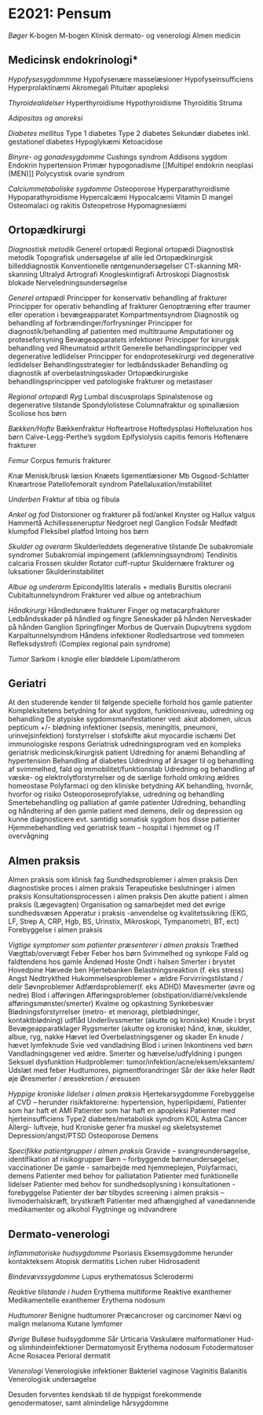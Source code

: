 # E2021: Pensum
*Bøger*
K-bogen
M-bogen
Klinisk dermato- og venerologi
Almen medicin

## Medicinsk endokrinologi*
*Hypofysesygdommme*
Hypofysenære masselæsioner
Hypofyseinsufficiens
Hyperprolaktinæmi
Akromegali
Pituitær apopleksi

*Thyroidealidelser*
Hyperthyroidisme
Hypothyroidisme
Thyroiditis
Struma

*Adipositas og anoreksi*

*Diabetes mellitus*
Type 1 diabetes
Type 2 diabetes
Sekundær diabetes inkl. gestationel diabetes
Hypoglykæmi
Ketoacidose

*Binyre- og gonadesygdomme*
Cushings syndrom
Addisons sygdom
Endokrin hypertension
Primær hypogonadisme
[[Multipel endokrin neoplasi (MEN)]]
Polycystisk ovarie syndrom

*Calciummetaboliske sygdomme*
Osteoporose
Hyperparathyroidisme
Hypoparathyroidisme
Hypercalcæmi
Hypocalcæmi
Vitamin D mangel
Osteomalaci og rakitis
Osteopetrose
Hypomagnesiæmi

## Ortopædkirurgi
*Diagnostisk metodik*
Generel ortopædi
Regional ortopædi
Diagnostisk metodik
Topografisk undersøgelse af alle led Ortopædkirurgisk billeddiagnostik
Konventionelle røntgenundersøgelser
CT-skanning
MR-skanning
Ultralyd
Artrografi
Knogleskintigrafi
Artroskopi
Diagnostisk blokade
Nerveledningsundersøgelse

*Generel ortopædi*
Principper for konservativ behandling af frakturer
Principper for operativ behandling af frakturer
Genoptræning efter traumer eller operation i bevægeapparatet
Kompartmentsyndrom
Diagnostik og behandling af forbrændinger/forfrysninger
Principper for diagnostik/behandling af patienten med multitraume
Amputationer og proteseforsyning
Bevægeapparatets infektioner
Principper for kirurgisk behandling ved Rheumatoid arthrit
Generelle behandlingsprincipper ved degenerative ledlidelser
Principper for endoprotesekirurgi ved degenerative ledlidelser
Behandlingsstrategier for ledbåndsskader
Behandling og diagnostik af overbelastningsskader
Ortopædkirurgiske behandlingsprincipper ved patologiske frakturer og metastaser

*Regional ortopædi*
*Ryg*
Lumbal discusprolaps
Spinalstenose og degenerative tilstande
Spondylolistese
Columnafraktur og spinallæsion
Scoliose hos børn

*Bækken/Hofte*
Bækkenfraktur
Hofteartrose
Hoftedysplasi
Hofteluxation hos børn
Calve-Legg-Perthe’s sygdom
Epifysiolysis capitis femoris
Hoftenære frakturer

*Femur*
Corpus femuris frakturer

*Knæ*
Menisk/brusk læsion
Knæets ligementlæsioner
Mb Osgood-Schlatter
Knæartrose
Patellofemoralt syndrom
Patellaluxation/instabilitet

*Underben*
Fraktur af tibia og fibula

*Ankel og fod*
Distorsioner og frakturer på fod/ankel
Knyster og Hallux valgus
Hammertå
Achillesseneruptur
Nedgroet negl
Ganglion
Fodsår
Medfødt klumpfod
Fleksibel platfod
Intoing hos børn 

*Skulder og overarm*
Skulderleddets degenerative tilstande 
De subakromiale syndromer
Subakromial impingement (afklemningssyndrom) 
Tendinitis calcaria
Frossen skulder
Rotator cuff-ruptur
Skuldernære frakturer og luksationer 
Skulderinstabilitet

*Albue og underarm*
Epicondylitis lateralis + medialis
Bursitis olecranii
Cubitaltunnelsyndrom
Frakturer ved albue og antebrachium

*Håndkirurgi*
Håndledsnære frakturer
Finger og metacarpfrakturer
Ledbåndsskader på håndled og fingre
Seneskader på hånden
Nerveskader på hånden
Ganglion
Springfinger
Morbus de Quervain
Dupuytrens sygdom
Karpaltunnelsyndrom
Håndens infektioner
Rodledsartrose ved tommelen
Refleksdystrofi (Complex regional pain syndrome)

*Tumor*
Sarkom i knogle eller bløddele
Lipom/atherom

## Geriatri
At den studerende kender til følgende specielle forhold hos gamle patienter
Kompleksitetens betydning for akut sygdom, funktionsniveau, udredning og behandling
De atypiske sygdomsmanifestationer ved:
akut abdomen, ulcus pepticum +/- blødning
infektioner (sepsis, meningitis, pneumoni, urinvejsinfektion) 
forstyrrelser i stofskifte
akut myocardie ischæmi
Det immunologiske respons
Geriatrisk udredningsprogram ved en kompleks geriatrisk medicinsk/kirurgisk patient
Udredning for anæmi
Behandling af hypertension
Behandling af diabetes
Udredning af årsager til og behandling af svimmelhed, fald og immobilitet/funktionstab
Udredning og behandling af væske- og elektrolytforstyrrelser og de særlige forhold
omkring ældres homeostase
Polyfarmaci og den kliniske betydning
AK behandling, hvornår, hvorfor og risiko
Osteoporoseprofylakse, udredning og behandling
Smertebehandling og palliation af gamle patienter
Udredning, behandling og håndtering af den gamle patient med demens, delir og depression og kunne diagnosticere evt. samtidig somatisk sygdom hos disse patienter
Hjemmebehandling ved geriatrisk team – hospital i hjemmet og IT overvågning

## Almen praksis
Almen praksis som klinisk fag
Sundhedsproblemer i almen praksis
Den diagnostiske proces i almen praksis
Terapeutiske beslutninger i almen praksis
Konsultationsprocessen i almen praksis
Den akutte patient i almen praksis (Lægevagten)
Organisation og samarbejdet med det øvrige sundhedsvæsen
Apperatur i praksis -anvendelse og kvalitetssikring (EKG, LF, Strep A, CRP, Hgb, BS,
Urinstix, Mikroskopi, Tympanometri, BT, ect)
Forebyggelse i almen praksis

*Vigtige symptomer som patienter præsenterer i almen praksis*
Træthed
Vægttab/overvægt 
Feber
Feber hos børn
Svimmelhed og synkope
Fald og faldtendens hos gamle
Åndenød
Hoste
Ondt i halsen
Smerter i brystet
Hovedpine
Hævede ben
Hjertebanken
Belastningsreaktion (f. eks stress)
Angst
Nedtrykthed
Hukommelsesproblemer + ældre
Forvirringstilstand / delir
Søvnproblemer
Adfærdsproblemer(f. eks ADHD)
Mavesmerter (øvre og nedre)
Blod i afføringen
Afføringsproblemer (obstipation/diarré/vekslende afføringsmønster/smerter) 
Kvalme og opkastning
Synkebesvær
Blødningsforstyrrelser (metro- et menoragi, pletblødninger, kontaktblødning) 
udflåd
Underlivssmerter (akutte og kroniske) 
Knude i bryst
Bevægeapparatklager
Rygsmerter (akutte og kroniske)
hånd, knæ, skulder, albue, ryg, nakke 
Hævet led
Overbelastningsgener og skader
En knude / hævet lymfeknude
Svie ved vandladning
Blod i urinen
Inkontinens ved børn
Vandladningsgener ved ældre.
Smerter og hævelse/udfyldning i pungen 
Seksuel dysfunktion
Hudproblemer: tumor/infektion/acne/eksem/eksantem/ 
Udslæt med feber
Hudtumores, pigmentforandringer
Sår der ikke heler
Rødt øje
Øresmerter / øresekretion / øresusen

*Hyppige kroniske lidelser i almen praksis* 
Hjertekarsygdomme
Forebyggelse af CVD – herunder risikfaktorerne: hypertension,
hyperlipidæmi,
Patienter som har haft et AMI
Patienter som har haft en apopleksi
Patienter med hjerteinsufficiens
Type2 diabetes/metabolisk syndrom 
 KOL
Astma
Cancer
Allergi- luftveje, hud
Kroniske gener fra muskel og skeletsystemet 
Depression/angst/PTSD
Osteoporose
Demens

*Specifikke patientgrupper i almen praksis*
Gravide – svangreundersøgelse, identifikation af risikogrupper
Børn – forbyggende børneundersøgelser, vaccinationer
De gamle - samarbejde med hjemmeplejen, Polyfarmaci, demens
Patienter med behov for palliatation
Patienter med funktionelle lidelser
Patienter med behov for sundhedsoplysning i konsultationen - forebyggelse
Patienter der bør tilbydes screening i almen praksis –livmoderhalskræft, brystkræft 
Patienter med afhængighed af vanedannende medikamenter og alkohol
Flygtninge og indvandrere

## Dermato-venerologi
*Inflammatoriske hudsygdomme*
Psoriasis
Eksemsygdomme herunder kontakteksem 
Atopisk dermatitis
Lichen ruber
Hidrosadenit

*Bindevævssygdomme*
Lupus erythematosus 
Sclerodermi

*Reaktive tilstande i huden*
Erythema multiforme
Reaktive exanthemer
Medikamentelle exanthemer 
Erythema nodosum

*Hudtumorer*
Benigne hudtumorer
Præcancroser og carcinomer 
Nævi og malign melanoma
Kutane lymfomer

*Øvrige*
Bulløse hudsygdomme 
Sår
Urticaria
Vaskulære malformationer
Hud- og slimhindeinfektioner 
Dermatomyosit
Erythema nodosum
Fotodermatoser
Acne
Rosacea
Perioral dermatit

*Venerologi*
Venerologiske infektioner 
Bakteriel vaginose
Vaginitis
Balanitis
Venerologisk undersøgelse

Desuden forventes kendskab til de hyppigst forekommende genodermatoser, samt almindelige hårsygdomme

<!-- {BearID:DA9010C3-FE5B-40F5-B476-D8E1818F2D67-27523-0000274E25A1120F} -->

